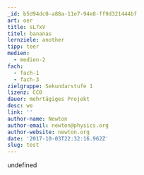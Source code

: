 ```yaml
---
_id: b5d94dc0-a88a-11e7-94e8-ff9d321444bf
art: oer
title: sL7xV
titel: bananas
lernziele: another
tipp: teer
medien:
  - medien-2
fach:
  - fach-1
  - fach-3
zielgruppe: Sekundarstufe 1
lizenz: CC0
dauer: mehrtägiges Projekt
desc: we
link: ''
author-name: Newton
author-email: newton@physics.org
author-website: newton.org
date: '2017-10-03T22:32:16.962Z'
slug: test
---
```

undefined
